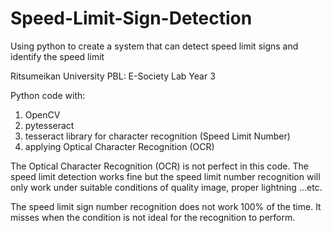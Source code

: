 # Speed-Limit-Sign-Detection
Using python to create a system that can detect speed limit signs and identify the speed limit

Ritsumeikan University PBL: E-Society Lab Year 3

Python code with:
1. OpenCV
2. pytesseract
3. tesseract library for character recognition (Speed Limit Number)
4. applying Optical Character Recognition (OCR)
  
The Optical Character Recognition (OCR) is not perfect in this code. 
The speed limit detection works fine but the speed limit number recognition will only work under suitable conditions of quality image, proper lightning ...etc. 

The speed limit sign number recognition does not work 100% of the time. 
It misses when the condition is not ideal for the recognition to perform. 
